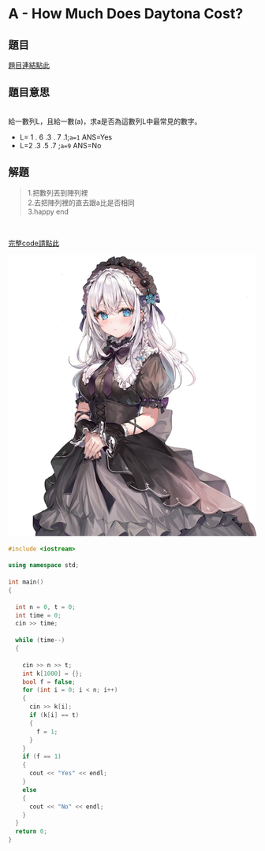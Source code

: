 # A - How Much Does Daytona Cost?

## 題目
[題目連結點此](https://vjudge.net/contest/585165#problem)

## 題目意思

<br>
給一數列L，且給一數(a)，求a是否為這數列L中最常見的數字。

* L= 1 . 6 .3 . 7 .1;`a=1`
ANS=Yes
* L=2 .3 .5 .7  ;`a=9`
ANS=No


## 解題

> 1.把數列丟到陣列裡  <br>
> 2.去把陣列裡的直去跟a比是否相同 <br>
> 3.happy end  <br>
 
 
 <br>

[完整code請點此](https://github.com/archie0732/CPEB1005/blob/C---Aleksa-and-Stack/cpeA.cpp) <br>



![](https://github.com/archie0732/CPEB1005/blob/%E5%9C%96%E7%89%87/313420554_160285600025427_7959677222235469340_n.jpg)
<br>
```cpp
#include <iostream>

using namespace std;

int main()
{

  int n = 0, t = 0;
  int time = 0;
  cin >> time;

  while (time--)
  {

    cin >> n >> t;
    int k[1000] = {};
    bool f = false;
    for (int i = 0; i < n; i++)
    {
      cin >> k[i];
      if (k[i] == t)
      {
        f = 1;
      }
    }
    if (f == 1)
    {
      cout << "Yes" << endl;
    }
    else
    {
      cout << "No" << endl;
    }
  }
  return 0;
}
```
